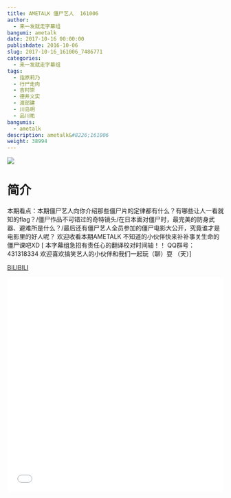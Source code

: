 ```yaml
---
title: AMETALK 僵尸艺人  161006
author: 
  - 来一发就走字幕组
bangumi: ametalk
date: 2017-10-16 00:00:00
publishdate: 2016-10-06
slug: 2017-10-16_161006_7486771
categories: 
  - 来一发就走字幕组
tags: 
  - 指原莉乃
  - 行尸走肉
  - 吉村崇
  - 德井义实
  - 渡部建
  - 川岛明
  - 品川祐
bangumis: 
  - ametalk
description: ametalk&#8226;161006
weight: 38994
---
```


![](https://i.imgur.com/Y4LIDVp.jpg)

# 简介  
本期看点：本期僵尸艺人向你介绍那些僵尸片的定律都有什么？有哪些让人一看就知的flag？/僵尸作品不可错过的奇特镜头/在日本面对僵尸时，最完美的防身武器、避难所是什么？/最后还有僵尸艺人全员参加的僵尸电影大公开，究竟谁才是电影里的好人呢？
欢迎收看本期AMETALK 不知道的小伙伴快来补补事关生命的僵尸课吧XD
[ 本字幕组急招有责任心的翻译校对时间轴！！ QQ群号：431318334 欢迎喜欢搞笑艺人的小伙伴和我们一起玩（聊）耍 （天）]

  [BILIBILI](https://www.bilibili.com/video/av7486771/)


<div class="vcontainer">  <iframe class='video' src="//www.bilibili.com/blackboard/player.html?aid=7486771" width="100%" height="500" frameborder="0" allowfullscreen="allowfullscreen"></iframe></div>
